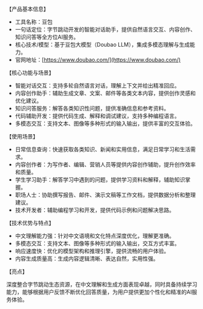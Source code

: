 【产品基本信息】
- 工具名称：豆包
- 一句话定位：字节跳动开发的智能对话助手，提供自然语言交互、内容创作、知识问答等全方位AI服务。
- 核心技术/模型：基于豆包大模型（Doubao LLM），集成多模态理解与生成能力。
- 官网地址：[https://www.doubao.com/](https://www.doubao.com/)

【核心功能与场景】
- 智能对话交互：支持多轮自然语言对话，理解上下文并给出精准回应。
- 内容创作助手：辅助生成文章、文案、邮件等各类文本内容，提供创作灵感和优化建议。
- 知识问答服务：解答各类知识性问题，提供准确信息和参考资料。
- 代码辅助开发：提供代码生成、解释和调试建议，支持多种编程语言。
- 多模态交互：支持文本、图像等多种形式的输入输出，提供丰富的交互体验。

【使用场景】
- 日常信息查询：快速获取各类知识、新闻和实用信息，满足日常学习和生活需求。
- 内容创作者：为写作者、编辑、营销人员等提供内容创作辅助，提升创作效率和质量。
- 学生学习助手：解答学习中遇到的问题，提供学习资料和解释，辅助知识掌握。
- 职场人士：协助撰写报告、邮件、演示文稿等工作文档，提供数据分析和整理建议。
- 技术开发者：辅助编程学习和开发，提供代码示例和问题解决思路。

【技术优势与特点】
- 中文理解能力强：针对中文语境和文化特点深度优化，理解更准确。
- 多模态交互：支持文本、图像等多种形式的输入输出，交互方式丰富。
- 响应速度快：优化的模型架构和推理引擎，提供流畅的用户体验。
- 内容生成质量高：生成内容逻辑清晰、表达自然，实用性强。

【亮点】

深度整合字节跳动生态资源，在中文理解和生成方面表现卓越，同时具备持续学习能力，能够根据用户反馈不断优化回答质量，为用户提供更加个性化和精准的AI服务体验。
